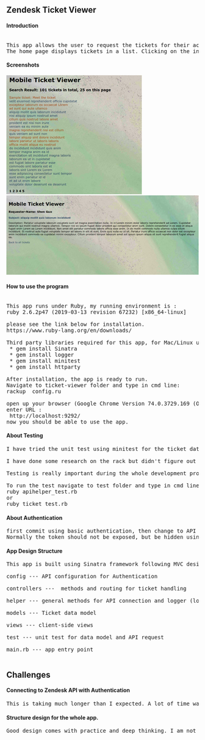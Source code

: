 ## Zendesk Ticket Viewer

#### Introduction
<pre>

This app allows the user to request the tickets for their account.
The home page displays tickets in a list. Clicking on the individual link will show the individual ticket details on another page.
</pre>
#### Screenshots
![Image of screenshot](Screenshot1.png)    
![Image of screenshot](Screenshot2.png)  


#### How to use the program
<pre>

This app runs under Ruby, my running environment is :
ruby 2.6.2p47 (2019-03-13 revision 67232) [x86_64-linux]  

please see the link below for installation.  
https://www.ruby-lang.org/en/downloads/

Third party libraries required for this app, for Mac/Linux user type in the following cmd line:  
 * gem install Sinatra  
 * gem install logger  
 * gem install minitest
 * gem install httparty  

After installation, the app is ready to run.
Navigate to ticket-viewer folder and type in cmd line:  
rackup  config.ru

open up your browser (Google Chrome Version 74.0.3729.169 (Official Build) (64-bit))
enter URL :
 http://localhost:9292/
now you should be able to use the app.
</pre>
#### About Testing
<pre>
I have tried the unit test using minitest for the ticket data model and getting an API response.

I have done some research on the rack but didn't figure out how to test the pages.

Testing is really important during the whole development process. every time when new feature added, new function abstracted, the test can make sure the changes don't break the whole program.

To run the test navigate to test folder and type in cmd line:
ruby apihelper_test.rb 
or 
ruby ticket_test.rb
</pre>

#### About Authentication
<pre>
first commit using basic authentication, then change to API token which is more secure.
Normally the token should not be exposed, but be hidden using environment variables.
</pre>
#### App Design Structure
<pre>
This app is built using Sinatra framework following MVC design.

config --- API configuration for Authentication

controllers ---  methods and routing for ticket handling

helper --- general methods for API connection and logger (logging all errors occurred in the program)

models --- Ticket data model

views --- client-side views

test --- unit test for data model and API request

main.rb --- app entry point

</pre>

## Challenges

#### Connecting to Zendesk API with Authentication
<pre>
This is taking much longer than I expected. A lot of time was spent on reading the documentation and abstracting useful information.
</pre>
#### Structure design for the whole app.

<pre>
Good design comes with practice and deep thinking. I am not familiar with the rails framework, therefore this app is built on Sinatra but the design pattern of rails inspired me when using Sinatra to build the app.
</pre>


